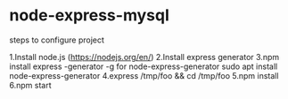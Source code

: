 # node-express-mysql
steps to configure project

1.Install node.js (https://nodejs.org/en/)
2.Install express generator
3.npm install express -generator -g 
for node-express-generator 
sudo apt install node-express-generator
4.express /tmp/foo && cd /tmp/foo
5.npm install
6.npm start



